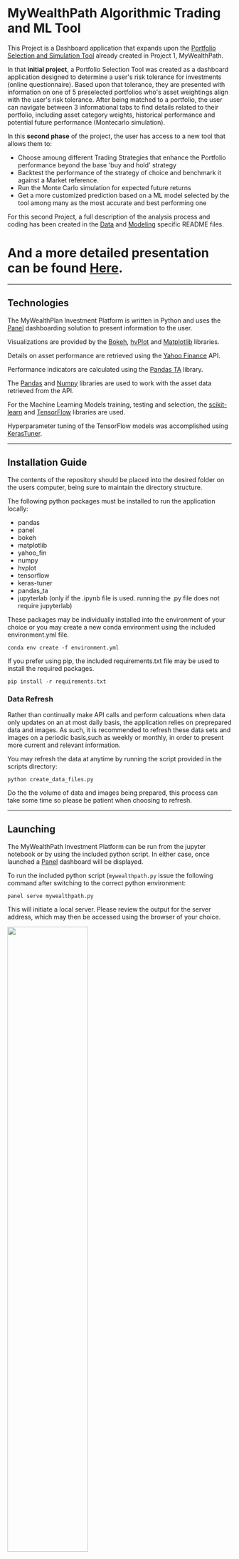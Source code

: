 
# MyWealthPath Algorithmic Trading and ML Tool

This Project is a Dashboard application that expands upon the [Portfolio Selection and Simulation Tool](https://github.com/LourdesDB/personal_financial_advisor) already created in Project 1, MyWealthPath.

In that **initial project**, a Portfolio Selection Tool was created as a dashboard application designed to determine a user's risk tolerance for investments (online questionnaire). Based upon that tolerance, they are presented with information on one of 5 preselected portfolios who's asset weightings align with the user's risk tolerance. After being matched to a portfolio, the user can navigate between 3 informational tabs to find details related to their portfolio, including asset category weights, historical performance and potential future performance (Montecarlo simulation).

In this **second phase** of the project, the user has access to a new tool that allows them to:

* Choose amoung different Trading Strategies that enhance the Portfolio performance beyond the base 'buy and hold' strategy
* Backtest the performance of the strategy of choice and benchmark it against a Market reference.
* Run the Monte Carlo simulation for expected future returns
* Get a more customized prediction based on a ML model selected by the tool among many as the most accurate and best performing one

For this second Project, a full description of the analysis process and coding has been created in the [Data](https://github.com/tlchampion/mwp_algorithmic_trading/blob/main/data/README.md) and [Modeling](https://github.com/tlchampion/mwp_algorithmic_trading/blob/main/modeling/README.md) specific README files.

And a more detailed presentation can be found [Here](./MyWealthPath_Project_2.pptx).  
=======



---

## Technologies

The MyWealthPlan Investment Platform is written in Python and uses the [Panel](https://panel.holoviz.org/index.html) dashboarding solution to present information to the user. 

Visualizations are provided by the [Bokeh](https://bokeh.org), [hvPlot](https://hvplot.holoviz.org) and [Matplotlib](https://matplotlib.org) libraries. 

Details on asset performance are retrieved using the [Yahoo Finance](https://finance.yahoo.com) API.

Performance indicators are calculated using the [Pandas TA](https://twopirllc.github.io/pandas-ta/#dataframe-methods) library.

The [Pandas](https://pandas.pydata.org) and [Numpy](https://numpy.org) libraries are used to work with the asset data retrieved from the API.

For the Machine Learning Models training, testing and selection, the [scikit-learn](https://scikit-learn.org/stable/index.html) and [TensorFlow](https://www.tensorflow.org) libraries are used.

Hyperparameter tuning of the TensorFlow models was accomplished using [KerasTuner](https://keras.io/keras_tuner/).


---

## Installation Guide

The contents of the repository should be placed into the desired folder on the users computer, being sure to maintain the directory structure. 

The following python packages must be installed to run the application locally:
* pandas
* panel
* bokeh
* matplotlib
* yahoo_fin
* numpy
* hvplot
* tensorflow
* keras-tuner
* pandas_ta
* jupyterlab (only if the .ipynb file is used. running the .py file does not require jupyterlab)

These packages may be individually installed into the environment of your choice or you may create a new conda environment using the included environment.yml file. 

```
conda env create -f environment.yml
```

If you prefer using pip, the included requirements.txt file may be used to install the required packages.

```
pip install -r requirements.txt
```
### Data Refresh

Rather than continually make API calls and perform calcuations when data only updates on an at most daily basis, the application relies on preprepared data and images. As such, it is recommended to refresh these data sets and images on a periodic basis,such as weekly or monthly, in order to present more current and relevant information.

You may refresh the data at anytime by running the script provided in the scripts directory:

```
python create_data_files.py
```

Do the the volume of data and images being prepared, this process can take some time so please be patient when choosing to refresh.

---

## Launching

The MyWealthPath Investment Platform can be run from the jupyter notebook or by using the included python script. In either case, once launched a [Panel](https://panel.holoviz.org/index.html) dashboard will be displayed.

To run the included python script (```mywealthpath.py``` issue the following command after switching to the correct python environment:

```
panel serve mywealthpath.py
```
This will initiate a local server. Please review the output for the server address, which may then be accessed using the browser of your choice.

<img src="Images/serving.png" height=60%, width=60%>


To run the jupyter notebook (```mywealthpath.ipynb```) begin by launching jupyter lab in the correct python environment:

```
jupyter lab
```

After Jupyter Lab is running, open the ```mywealthpath.ipynb``` file from the sidebar and then use Run > Run All Cells from the menu.


---

## Usage


The left-hand portion of the dashboard consists of a six-question risk tolerance questionnaire. Once the questions are answered and the submit button is clicked the a risk tolerance score will be calculated for the user and they will be assigned a risk tolerance category. 

<img src="Images/Introduction.png" height=60% width=60%>

Once determined, the risk tolerance category is used to assign the user to one of five predetermined portfolios that vary in their overall level of investment risk. Details on the assigned portfolio are provided in the tabs found in the upper-right-hand portion of the dashboard. The following information will presented to the user:

<img src="Images/Profile.png" height=60% width=60%>

Then the client can go to the 'Past Performance' tab where a deeper analysis of past performance and Benchmark vs Market are provided for their chosen portfolio:

<img src="Images/past_perf.png" height=60% width=60%>

On the next tab, a 10 years Monte Carlo Simulation can be launched in order to get a lower and upper range for the expected performance with a 95% confidence interval:

<img src="Images/simulations.png" height=60% width=60%>

Lastly, on the **'Algortihmic Trading' tab**, the user can select a Trading Strategy and a backtest of it's performance will be displayed (vs the plain 'buy and hold' Portfolio and vs the S&P500 as Market reference). The tool will also choose the best performing ML Model among 7 different models (and 11 parameter variations within each of them).

<img src="Images/strategies.png" height=100% width=100%>

It will also show Monte Carlo simulations for the strategy:

<img src="Images/strategies_montecarlo.png" height=60% width=60%>

With all this information, the Client can clearly see both the past and predicted performance of the base Portfolio (buy and hold) assigned to their risk-aversion level, its performance if they add an 'enhancing' trading strategy, and the benchmark/comparison against a widely used Market reference.


---

## Contributors

[Ahmad Takatkah](https://github.com/vcpreneur)<sup>1</sup>     
[Lourdes Dominguez Bengoa](https://github.com/LourdesDB)  
[Patricio Gomez](https://github.com/patogogo)  
[Lovedeep Singh](https://github.com/LovedeepSingh89)  
[Thomas L. Champion](https://github.com/tlchampion)  

---

## License

License information can be found in the included LICENSE file.

---
## Credits
* Risk Analysis Survey was compiled based upon a survey provided by [Lincoln Financial Group](https://bit.ly/3InwBMP)
* Code for generating the Monte Carlo Simulation was modified from code provided by UC Berkeley Extension FinTech Bootcamp

___
## Future Work

Future work and/or enhancements to this project include:
* Implementing a more robust Risk Analysis Survey
* Adding in features to allow a user to fine-tuning their portfolio
* Adding market information for the client
* Improve visualizations
* Enhance UI/UX
* Add a blockchain contracts feature to onboard and sign-up the client


---

## Disclaimer

The information provided through this application is for information and educational purposes only. 
It is not intended to be, nor should it be used as, investment advice. 
Seek a duly licensed professional for investment advice.

---


<font size = "1"> 1 Ahmad contributed to the initial design of the platform, but was unavailable at the the time the algorithmic tab was added </font>